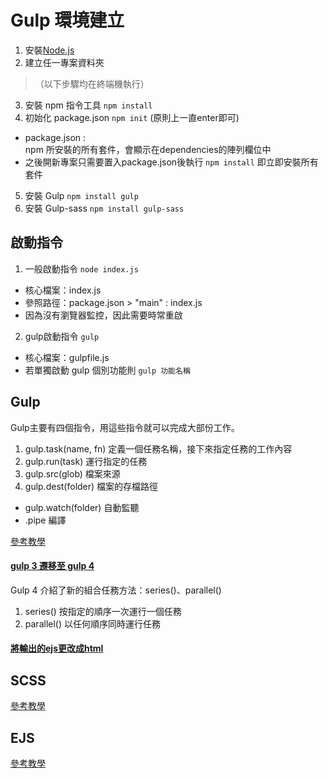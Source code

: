 # Gulp 環境建立

1. 安裝[Node.js](https://nodejs.org/zh-tw/)
2. 建立任一專案資料夾

> （以下步驟均在終端機執行）
3. 安裝 npm 指令工具 `npm install`
4. 初始化 package.json `npm init` (原則上一直enter即可)

* package.json : <br>npm 所安裝的所有套件，會顯示在dependencies的陣列欄位中
* 之後開新專案只需要置入package.json後執行 `npm install` 即立即安裝所有套件

5. 安裝 Gulp `npm install gulp`
6. 安裝 Gulp-sass `npm install gulp-sass`

## 啟動指令

1. 一般啟動指令 `node index.js`
* 核心檔案：index.js
* 參照路徑：package.json > "main" : index.js
* 因為沒有瀏覽器監控，因此需要時常重啟

2. gulp啟動指令 `gulp` 
* 核心檔案：gulpfile.js
* 若單獨啟動 gulp 個別功能則 `gulp 功能名稱`


## Gulp
Gulp主要有四個指令，用這些指令就可以完成大部份工作。

1. gulp.task(name, fn) 定義一個任務名稱，接下來指定任務的工作內容
2. gulp.run(task) 運行指定的任務
3. gulp.src(glob) 檔案來源
4. gulp.dest(folder) 檔案的存檔路徑


* gulp.watch(folder) 自動監聽
* .pipe 編譯

[參考教學](https://wcc723.github.io/gulp/2014/09/24/gulp-task/)


#### [gulp 3 遷移至 gulp 4](https://tzuhui.github.io/2019/08/29/JavaScript/gulp/gulp3-to-4/)

Gulp 4 介紹了新的組合任務方法：series()、parallel()

1. series() 按指定的順序一次運行一個任務
2. parallel() 以任何順序同時運行任務

#### [將輸出的ejs更改成html](https://hsiangfeng.github.io/gulp/20190613/2073498620/)

## SCSS
[參考教學](https://wcc723.github.io/css/2016/12/10/gulp-init/)

## EJS
[參考教學](https://medium.com/@seanyeh/ejs%E6%A8%A3%E6%9D%BF%E5%BC%95%E6%93%8E%E7%9A%84%E4%BD%BF%E7%94%A8%E6%96%B9%E5%BC%8F-40873ea2dfae)




